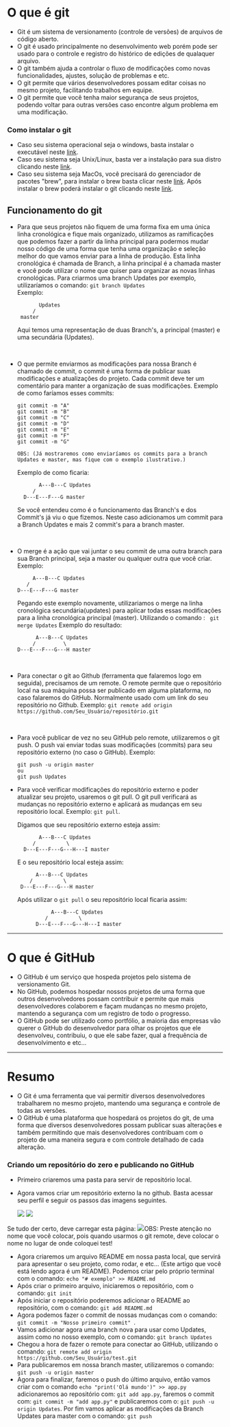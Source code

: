 # O que é git
* Git é um sistema de versionamento (controle de versões) de arquivos de código aberto.
* O git é usado principalmente no desenvolvimento web porém pode ser usado para o controle e registro do histórico de edições de qualaquer arquivo.
* O git também ajuda a controlar o fluxo de modificações como novas funcionalidades, ajustes, solução de problemas e etc. 
* O git permite que vários desenvolvedores possam editar coisas no mesmo projeto, facilitando trabalhos em equipe.
* O git permite que você tenha maior segurança de seus projetos, podendo voltar para outras versões caso encontre algum problema em uma modificação.

### Como instalar o git
* Caso seu sistema operacional seja o windows, basta instalar o executável neste <a href="https://git-scm.com/download/win">link</a>.
* Caso seu sistema seja Unix/Linux, basta ver a instalação para sua distro clicando neste <a href="https://git-scm.com/download/linux">link</a>.
* Caso seu sistema seja MacOs, você precisará do gerenciador de pacotes "brew", para instalar o brew basta clicar neste <a href="https://brew.sh/">link</a>. Após instalar o brew poderá instalar o git clicando neste <a href="https://git-scm.com/download/mac">link</a>.
## Funcionamento do git
* Para que seus projetos não fiquem de uma forma fixa em uma única linha cronológica e fique mais organizado, utilizamos as ramificações que podemos fazer a partir da linha principal para podermos mudar nosso código de uma forma que tenha uma organização e seleção melhor do que vamos enviar para a linha de produção. Esta linha cronológica é chamada de Branch, a linha principal é a chamada master e você pode utilizar o nome que quiser para organizar as novas linhas cronológicas. Para criarmos uma branch Updates por exemplo, utilizaríamos o comando: ```git branch Updates ```<br>
	Exemplo:
    ```
           Updates
         /
     master
    ```
    Aqui temos uma representação de duas Branch's, a principal (master) e uma secundária (Updates).
<br>

* O que permite enviarmos as modificações para nossa Branch é chamado de commit, o commit é uma forma de publicar suas modificações e atualizações do projeto. Cada commit deve ter um comentário para manter a organização de suas modificações.
Exemplo de como faríamos esses commits:

    ```
    git commit -m "A" 
    git commit -m "B" 
    git commit -m "C" 
    git commit -m "D" 
    git commit -m "E" 
    git commit -m "F" 
    git commit -m "G" 

    OBS: (Já mostraremos como enviaríamos os commits para a branch Updates e master, mas fique com o exemplo ilustrativo.)
    ```

    Exemplo de como ficaria:

             A---B---C Updates
           /
        D---E---F---G master

    Se você entendeu como é o funcionamento das Branch's e dos Commit's já viu o que fizemos. Neste caso adicionamos um commit para a Branch Updates e mais 2 commit's para a branch master.
<br>

* O merge é a ação que vai juntar o seu commit de uma outra branch para sua Branch principal, seja a master ou qualquer outra que você criar.
Exemplo:
    ```
         A---B---C Updates
       /
    D---E---F---G master
    ```
    Pegando este exemplo novamente, utilizariamos o merge na linha cronológica secundária(updates) para aplicar todas essas modificações para a linha cronológica principal (master). Utilizando o comando : ``` git merge Updates```
    Exemplo do resultado:
    ```
          A---B---C Updates
	     /         \
    D---E---F---G---H master
    ```
<br>

* Para conectar o git ao Github (ferramenta que falaremos logo em seguida), precisamos de um remote. O remote permite que o repositório local na sua máquina possa ser publicado em alguma plataforma, no caso falaremos do GitHub. Normalmente usado com um link do seu repositório no Github.
Exemplo:
    ``` git remote add origin https://github.com/Seu_Usuário/repositório.git    ```
<br>

* Para você publicar de vez no seu GitHub pelo remote, utilizaremos o git push. O push vai enviar todas suas modificações (commits) para seu repositório externo (no caso o GitHub).
Exemplo:
    ```
    git push -u origin master
    ou
    git push Updates
    ```
* Para você verificar modificações do repositório externo e poder atualizar seu projeto, usaremos o git pull. O git pull verificará as mudanças no repositório externo e aplicará as mudanças em seu repositório local. Exemplo: ```git pull```.

    Digamos que seu repositório externo esteja assim:
  	```
           A---B---C Updates
	     /          \
      D---E---F---G---H---I master
   	```

    E o seu repositório local esteja assim:
    ```  
          A---B---C Updates
        /          \
     D---E---F---G---H master
    ```
    
   Após utilizar o ```git pull``` o seu repositório local ficaria assim:
   	```
               A---B---C Updates
	         /          \
          D---E---F---G---H---I master
 	```
---

# O que é GitHub
* O GitHub é um serviço que hospeda projetos pelo sistema de versionamento Git. 
* No GitHub, podemos hospedar nossos projetos de uma forma que outros desenvolvedores possam contribuir e permite que mais desenvolvedores colaborem e façam mudanças no mesmo projeto, mantendo a segurança com um registro de todo o progresso.
* O GitHub pode ser utilizado como portfólio, a maioria das empresas vão querer o GitHub do desenvolvedor para olhar os projetos que ele desenvolveu, contribuiu, o que ele sabe fazer, qual a frequência de desenvolvimento e etc...

---
# Resumo
* O Git é uma ferramenta que vai permitir diversos desenvolvedores trabalharem no mesmo projeto, mantendo uma segurança e controle de todas as versões.
* O GitHub é uma plataforma que hospedará os projetos do git, de uma forma que diversos desenvolvedores possam publicar suas alterações e também permitindo que mais desenvolvedores contribuam com o projeto de uma maneira segura e com controle detalhado de cada alteração.

### Criando um repositório do zero e publicando no GitHub

* Primeiro criaremos uma pasta para servir de repositório local.
* Agora vamos criar um repositório externo la no github. Basta acessar seu perfil e seguir os passos das imagens seguintes.

    <img src="https://i.imgur.com/8x2GWNX.png">
    <img src="https://i.imgur.com/BYeHVfh.png"><br>
Se tudo der certo, deve carregar esta página:
    <img src="https://i.imgur.com/H4KHKVT.png">OBS: Preste atenção no nome que você colocar, pois quando usarmos o git remote, deve colocar o nome no lugar de onde coloquei test!

* Agora criaremos um arquivo README em nossa pasta local, que servirá para apresentar o seu projeto, como rodar, e etc... (Este artigo que você está lendo agora é um README). Podemos criar pelo próprio terminal com o comando: ```echo "# exemplo" >> README.md```
* Após criar o primeiro arquivo, iniciaremos o repositório, com o comando: ```git init ```
* Após iniciar o repositório poderemos adicionar o README ao repositório, com o comando: ```git add README.md ```
* Agora podemos fazer o commit de nossas mudanças com o comando: ```git commit -m "Nosso primeiro commit" ```.
* Vamos adicionar agora uma branch nova para usar como Updates, assim como no nosso exemplo, com o comando: ```git branch Updates```
* Chegou a hora de fazer o remote para conectar ao GitHub, utilizando o comando: ```git remote add origin https://github.com/Seu_Usuário/test.git```
* Para publicaremos em nossa branch master, utilizaremos o comando: ```git push -u origin master```
* Agora para finalizar, faremos o push do último arquivo, então vamos criar com o comando ```echo "print('Olá mundo')" >> app.py``` adicionaremos ao repositório com: ```git add app.py```, faremos o commit com: ```git commit -m "add app.py"``` e publicaremos com o: ```git push -u origin Updates```. Por fim vamos aplicar as modificações da Branch Updates para master com o comando: ```git push```
